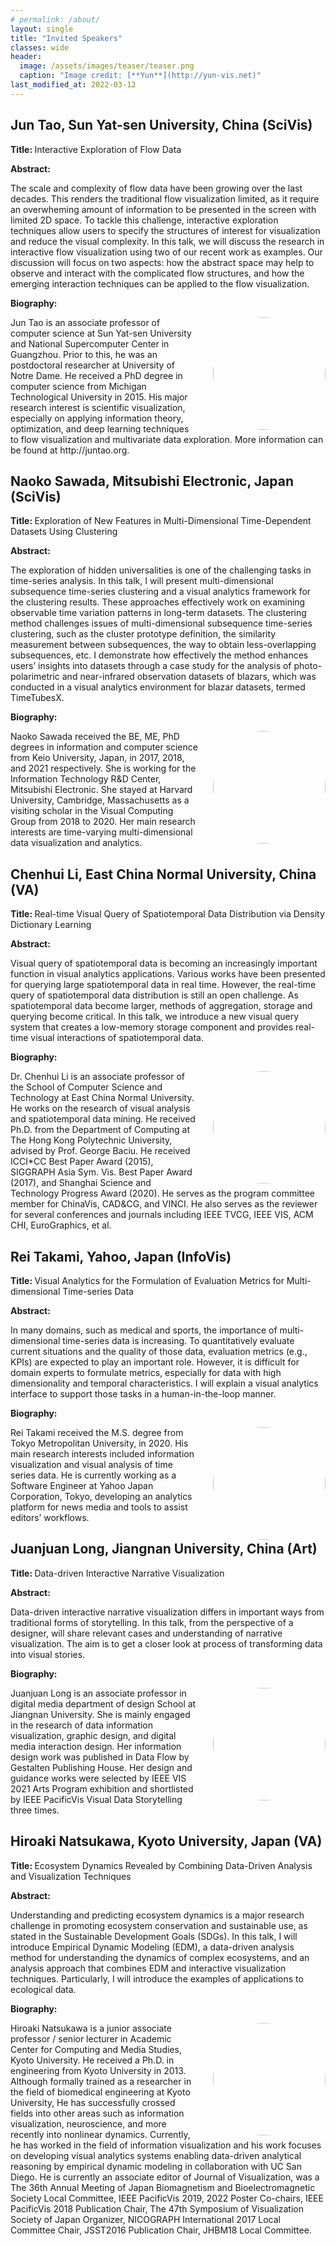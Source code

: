 ```yaml
---
# permalink: /about/
layout: single
title: "Invited Speakers"
classes: wide
header:
  image: /assets/images/teaser/teaser.png
  caption: "Image credit: [**Yun**](http://yun-vis.net)"
last_modified_at: 2022-03-12
---
```


## Jun Tao, Sun Yat-sen University, China (SciVis)

<p> <strong> Title: </strong> Interactive Exploration of Flow Data </p>
<p> <strong> Abstract: </strong> </p>
<p> The scale and complexity of flow data have been growing over the last decades. This renders the traditional flow visualization limited, as it require an overwheming amount of information to be presented in the screen with limited 2D space. To tackle this challenge, interactive exploration techniques allow users to specify the structures of interest for visualization and reduce the visual complexity. In this talk, we will discuss the research in interactive flow visualization using two of our recent work as examples. Our discussion will focus on two aspects: how the abstract space may help to observe and interact with the complicated flow structures, and how the emerging interaction techniques can be applied to the flow visualization. </p>
<p> <strong> Biography: </strong> </p>
<p>
<img style="border-radius: 50%; padding-top: 0px; padding-right: 0px; padding-bottom: 0px; padding-left: 20px" src=
"../../assets/images/speaker/Jun_Tao.png" align="right" width="180" height="180" padding="10px">
Jun Tao is an associate professor of computer science at Sun Yat-sen University and National Supercomputer Center in Guangzhou. Prior to this, he was an postdoctoral researcher at University of Notre Dame. He received a PhD degree in computer science from Michigan Technological University in 2015. His major research interest is scientific visualization, especially on applying information theory, optimization, and deep learning techniques to flow visualization and multivariate data exploration. More information can be found at http://juntao.org.
</p>


## Naoko Sawada, Mitsubishi Electronic, Japan (SciVis)

<p> <strong> Title: </strong> Exploration of New Features in Multi-Dimensional Time-Dependent Datasets Using Clustering </p>
<p> <strong> Abstract: </strong> </p>
<p> The exploration of hidden universalities is one of the challenging tasks in time-series analysis. In this talk, I will present multi-dimensional subsequence time-series clustering and a visual analytics framework for the clustering results. These approaches effectively work on examining observable time variation patterns in long-term datasets. The clustering method challenges issues of multi-dimensional subsequence time-series clustering, such as the cluster prototype definition, the similarity measurement between subsequences, the way to obtain less-overlapping subsequences, etc. I demonstrate how effectively the method enhances users’ insights into datasets through a case study for the analysis of photo-polarimetric and near-infrared observation datasets of blazars, which was conducted in a visual analytics environment for blazar datasets, termed TimeTubesX. </p>
<p> <strong> Biography: </strong> </p>
<p>
<img style="border-radius: 50%; padding-top: 0px; padding-right: 0px; padding-bottom: 0px; padding-left: 20px" src=
"../../assets/images/speaker/Naoko_Sawada.png" align="right" width="180" height="180" padding="10px">
Naoko Sawada received the BE, ME, PhD degrees in information and computer science from Keio University, Japan, in 2017, 2018, and 2021 respectively. She is working for the Information Technology R&D Center, Mitsubishi Electronic. She stayed at Harvard University, Cambridge, Massachusetts as a visiting scholar in the Visual Computing Group from 2018 to 2020. Her main research interests are time-varying multi-dimensional data visualization and analytics.
</p>


## Chenhui Li, East China Normal University, China (VA)

<p> <strong> Title: </strong> Real-time Visual Query of Spatiotemporal Data Distribution via Density Dictionary Learning </p>
<p> <strong> Abstract: </strong> </p>
<p> Visual query of spatiotemporal data is becoming an increasingly important function in visual analytics applications. Various works have been presented for querying large spatiotemporal data in real time. However, the real-time query of spatiotemporal data distribution is still an open challenge. As spatiotemporal data become larger, methods of aggregation, storage and querying become critical. In this talk, we introduce a new visual query system that creates a low-memory storage component and provides real-time visual interactions of spatiotemporal data. </p>
<p> <strong> Biography: </strong> </p>
<p>
<img style="border-radius: 50%; padding-top: 0px; padding-right: 0px; padding-bottom: 0px; padding-left: 20px" src=
"../../assets/images/speaker/Chenhui_Li.png" align="right" width="180" height="180" padding="10px">
Dr. Chenhui Li is an associate professor of the School of Computer Science and Technology at East China Normal University. He works on the research of visual analysis and spatiotemporal data mining. He received Ph.D. from the Department of Computing at The Hong Kong Polytechnic University, advised by Prof. George Baciu. He received ICCI*CC Best Paper Award (2015), SIGGRAPH Asia Sym. Vis. Best Paper Award (2017), and Shanghai Science and Technology Progress Award (2020). He serves as the program committee member for ChinaVis, CAD&CG, and VINCI. He also serves as the reviewer for several conferences and journals including IEEE TVCG, IEEE VIS, ACM CHI, EuroGraphics, et al.
</p>


## Rei Takami, Yahoo, Japan (InfoVis)

<p> <strong> Title: </strong> Visual Analytics for the Formulation of Evaluation Metrics for Multi-dimensional Time-series Data </p>
<p> <strong> Abstract: </strong> </p>
<p> In many domains, such as medical and sports, the importance of multi-dimensional time-series data is increasing. To quantitatively evaluate current situations and the quality of those data, evaluation metrics (e.g., KPIs) are expected to play an important role. However, it is difficult for domain experts to formulate metrics, especially for data with high dimensionality and temporal characteristics. I will explain a visual analytics interface to support those tasks in a human-in-the-loop manner. </p>
<p> <strong> Biography: </strong> </p>
<p>
<img style="border-radius: 50%; padding-top: 0px; padding-right: 0px; padding-bottom: 0px; padding-left: 20px" src=
"../../assets/images/speaker/Rei_Takami.png" align="right" width="180" height="180" padding="10px">
Rei Takami received the M.S. degree from Tokyo Metropolitan University, in 2020. His main research interests included information visualization and visual analysis of time series data. He is currently working as a Software Engineer at Yahoo Japan Corporation, Tokyo, developing an analytics platform for news media and tools to assist editors’ workflows.
</p>


## Juanjuan Long, Jiangnan University, China (Art)

<p> <strong> Title: </strong> Data-driven Interactive Narrative Visualization </p>
<p> <strong> Abstract: </strong> </p>
<p> Data-driven interactive narrative visualization differs in important ways from traditional forms of storytelling. In this talk, from the perspective of a designer, will share relevant cases and understanding of narrative visualization. The aim is to get a closer look at process of transforming data into visual stories.  </p>
<p> <strong> Biography: </strong> </p>
<p>
<img style="border-radius: 50%; padding-top: 0px; padding-right: 0px; padding-bottom: 0px; padding-left: 20px" src=
"../../assets/images/speaker/Juanjuan_Long.png" align="right" width="180" height="180" padding="10px">
Juanjuan Long is an associate professor in digital media department of design School at Jiangnan University. She is mainly engaged in the research of data information visualization, graphic design, and digital media interaction design. Her information design work was published in Data Flow by Gestalten Publishing House. Her design and guidance works were selected by IEEE VIS 2021 Arts Program exhibition and shortlisted by IEEE PacificVis Visual Data Storytelling three times.
</p>

## Hiroaki Natsukawa, Kyoto University, Japan (VA)

<p> <strong> Title: </strong> Ecosystem Dynamics Revealed by Combining Data-Driven Analysis and Visualization Techniques </p>
<p> <strong> Abstract: </strong> </p>
<p> Understanding and predicting ecosystem dynamics is a major research challenge in promoting ecosystem conservation and sustainable use, as stated in the Sustainable Development Goals (SDGs). In this talk, I will introduce Empirical Dynamic Modeling (EDM), a data-driven analysis method for understanding the dynamics of complex ecosystems, and an analysis approach that combines EDM and interactive visualization techniques. Particularly, I will introduce the examples of applications to ecological data.  
</p>
<p> <strong> Biography: </strong> </p>
<p>
<img style="border-radius: 50%; padding-top: 0px; padding-right: 0px; padding-bottom: 0px; padding-left: 20px" src=
"../../assets/images/speaker/Hiroaki_Natsukawa.png" align="right" width="180" height="180" padding="10px">
Hiroaki Natsukawa is a junior associate professor / senior lecturer in Academic Center for Computing and Media Studies, Kyoto University. He received a Ph.D. in engineering from Kyoto University in 2013. Although formally trained as a researcher in the field of biomedical engineering at Kyoto University, He has successfully crossed fields into other areas such as information visualization, neuroscience, and more recently into nonlinear dynamics. Currently, he has worked in the field of information visualization and his work focuses on developing visual analytics systems enabling data-driven analytical reasoning by empirical dynamic modeling in collaboration with UC San Diego. He is currently an associate editor of Journal of Visualization, was a The 36th Annual Meeting of Japan Biomagnetism and Bioelectromagnetic Society Local Committee, IEEE PacificVis 2019, 2022 Poster Co-chairs, IEEE PacificVis 2018 Publication Chair, The 47th Symposium of Visualization Society of Japan Organizer, NICOGRAPH International 2017 Local Committee Chair, JSST2016 Publication Chair, JHBM18 Local Committee.
</p>
